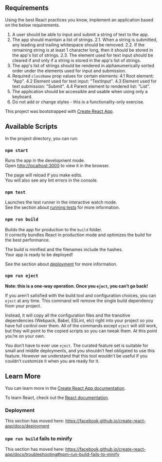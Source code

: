 ## Requirements

Using the best React practices you know, implement an application based on
the below requirements. 

1. A user should be able to input and submit a string of text to the app.
2. The app should maintain a list of strings.
  2.1. When a string is submitted, any leading and trailing whitespace should
       be removed.
  2.2. If the remaining string is at least 1 character long, then it should
       be stored in the app's list of strings.
  2.3. The element used for text input should be cleared if and only if a
       string is stored in the app's list of strings.
3. The app's list of strings should be rendered in alphanumerically sorted order
   under the elements used for input and submission.
4. Required `className` prop values for certain elements:
  4.1 Root element: "App".
  4.2 Element used for text input: "TextInput".
  4.3 Element used for text submission: "Submit".
  4.4 Parent element to rendered list: "List".
5. The application should be accessible and usable when using only a keyboard.
6. Do not add or change styles - this is a functionality-only exercise.



This project was bootstrapped with [Create React App](https://github.com/facebook/create-react-app).

## Available Scripts

In the project directory, you can run:

### `npm start`

Runs the app in the development mode.<br>
Open [http://localhost:3000](http://localhost:3000) to view it in the browser.

The page will reload if you make edits.<br>
You will also see any lint errors in the console.

### `npm test`

Launches the test runner in the interactive watch mode.<br>
See the section about [running tests](https://facebook.github.io/create-react-app/docs/running-tests) for more information.

### `npm run build`

Builds the app for production to the `build` folder.<br>
It correctly bundles React in production mode and optimizes the build for the best performance.

The build is minified and the filenames include the hashes.<br>
Your app is ready to be deployed!

See the section about [deployment](https://facebook.github.io/create-react-app/docs/deployment) for more information.

### `npm run eject`

**Note: this is a one-way operation. Once you `eject`, you can’t go back!**

If you aren’t satisfied with the build tool and configuration choices, you can `eject` at any time. This command will remove the single build dependency from your project.

Instead, it will copy all the configuration files and the transitive dependencies (Webpack, Babel, ESLint, etc) right into your project so you have full control over them. All of the commands except `eject` will still work, but they will point to the copied scripts so you can tweak them. At this point you’re on your own.

You don’t have to ever use `eject`. The curated feature set is suitable for small and middle deployments, and you shouldn’t feel obligated to use this feature. However we understand that this tool wouldn’t be useful if you couldn’t customize it when you are ready for it.

## Learn More

You can learn more in the [Create React App documentation](https://facebook.github.io/create-react-app/docs/getting-started).

To learn React, check out the [React documentation](https://reactjs.org/).

### Deployment

This section has moved here: https://facebook.github.io/create-react-app/docs/deployment

### `npm run build` fails to minify

This section has moved here: https://facebook.github.io/create-react-app/docs/troubleshooting#npm-run-build-fails-to-minify
